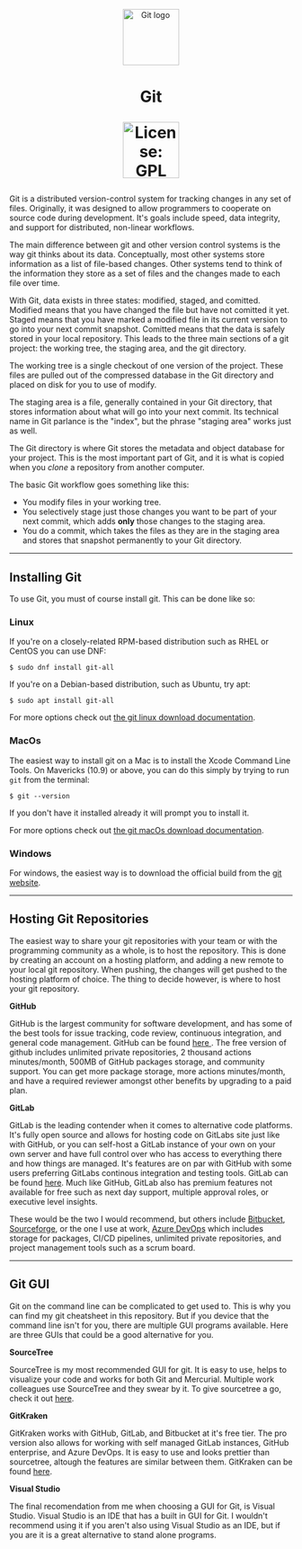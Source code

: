 <p align="center"><a href="https://git-scm.com/" target="_blank" rel="noopener noreferrer"><img width="100" src="https://avatars3.githubusercontent.com/u/18133?s=200&v=4" alt="Git logo"></a></p>

<h1 align="center">Git

<p align="center"><a href="https://www.gnu.org/licenses/old-licenses/gpl-2.0.en.html" target="_blank" rel="noopener noreferrer"><img width="100" src="https://img.shields.io/badge/License-GPL%20v2-blue.svg" alt="License: GPL v2"></a></p>

</h1>

Git is a distributed version-control system for tracking changes in any set of files. Originally, it was designed to allow programmers to cooperate on source code during development. It's goals include speed, data integrity, and support for distributed, non-linear workflows.

The main difference between git and other version control systems is the way git thinks about its data. Conceptually, most other systems store information as a list of file-based changes. Other systems tend to think of the information they store as a set of files and the changes made to each file over time.

With Git, data exists in three states: modified, staged, and comitted. Modified means that you have changed the file but have not comitted it yet. Staged means that you have marked a modified file in its current version to go into your next commit snapshot. Comitted means that the data is safely stored in your local repository. This leads to the three main sections of a git project: the working tree, the staging area, and the git directory. 

The working tree is a single checkout of one version of the project. These files are pulled out of the compressed database in the Git directory and placed on disk for you to use of modify. 

The staging area is a file, generally contained in your Git directory, that stores information about what will go into your next commit. Its technical name in Git parlance is the "index", but the phrase "staging area" works just as well.

The Git directory is where Git stores the metadata and object database for your project. This is the most important part of Git, and it is what is copied when you *clone* a repository from another computer.

The basic Git workflow goes something like this:

- You modify files in your working tree.
- You selectively stage just those changes you want to be part of your next commit, which adds **only** those changes to the staging area.
- You do a commit, which takes the files as they are in the staging area and stores that snapshot permanently to your Git directory.

---

## Installing Git

To use Git, you must of course install git. This can be done like so:

### Linux

If you're on a closely-related RPM-based distribution such as RHEL or CentOS you can use DNF:
```
$ sudo dnf install git-all
```

If you're on a Debian-based distribution, such as Ubuntu, try apt:
```
$ sudo apt install git-all
```

For more options check out <a href="https://git-scm.com/download/linux"> the git linux download documentation</a>.

### MacOs

The easiest way to install git on a Mac is to install the Xcode Command Line Tools. On Mavericks (10.9) or above, you can do this simply by trying to run ```git``` from the terminal:
```
$ git --version
```
If you don't have it installed already it will prompt you to install it. 

For more options check out <a href="https://git-scm.com/download/mac"> the git macOs download documentation</a>.

### Windows

For windows, the easiest way is to download the official build from the <a href="https://gitforwindows.org/">git website</a>.

---

## Hosting Git Repositories

The easiest way to share your git repositories with your team or with the programming community as a whole, is to host the repository. This is done by creating an account on a hosting platform, and adding a new remote to your local git repository. When pushing, the changes will get pushed to the hosting platform of choice. The thing to decide however, is where to host your git repository.

**GitHub**

GitHub is the largest community for software development, and has some of the best tools for issue tracking, code review, continuous integration, and general code management. GitHub can be found <a href="https://github.com/">here </a>. The free version of github includes unlimited private repositories, 2 thousand actions minutes/month, 500MB of GitHub packages storage, and community support. You can get more package storage, more actions minutes/month, and have a required reviewer amongst other benefits by upgrading to a paid plan.

**GitLab**

GitLab is the leading contender when it comes to alternative code platforms. It's fully open source and allows for hosting code on GitLabs site just like with GitHub, or you can self-host a GitLab instance of your own on your own server and have full control over who has access to everything there and how things are managed. It's features are on par with GitHub with some users preferring GitLabs continous integration and testing tools. GitLab can be found <a href="https://gitlab.com/">here</a>. Much like GitHub, GitLab also has premium features not available for free such as next day support, multiple approval roles, or executive level insights. 

These would be the two I would recommend, but others include <a href="https://bitbucket.org/">Bitbucket</a>, <a href="https://sourceforge.net/">Sourceforge</a>, or the one I use at work, <a href="https://azure.microsoft.com/en-gb/pricing/details/devops/azure-devops-services/">Azure DevOps</a> which includes storage for packages, CI/CD pipelines, unlimited private repositories, and project management tools such as a scrum board.

---

## Git GUI

Git on the command line can be complicated to get used to. This is why you can find my git cheatsheet in this repository. But if you device that the command line isn't for you, there are multiple GUI programs available. Here are three GUIs that could be a good alternative for you.

**SourceTree**

SourceTree is my most recommended GUI for git. It is easy to use, helps to visualize your code and works for both Git and Mercurial. Multiple work colleagues use SourceTree and they swear by it. To give sourcetree a go, check it out <a href="https://www.sourcetreeapp.com/">here</a>.

**GitKraken**

GitKraken works with GitHub, GitLab, and Bitbucket at it's free tier. The pro version also allows for working with self managed GitLab instances, GitHub enterprise, and Azure DevOps. It is easy to use and looks prettier than sourcetree, altough the features are similar between them. GitKraken can be found <a href="https://www.gitkraken.com/git-client">here</a>.

**Visual Studio**

The final recomendation from me when choosing a GUI for Git, is Visual Studio. Visual Studio is an IDE that has a built in GUI for Git. I wouldn't recommend using it if you aren't also using Visual Studio as an IDE, but if you are it is a great alternative to stand alone programs. 